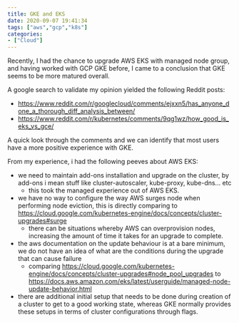 ```yaml
---
title: GKE and EKS
date: 2020-09-07 19:41:34
tags: ["aws","gcp","k8s"]
categories:
- ["Cloud"]
---
```

Recently, I had the chance to upgrade AWS EKS with managed node group, and having worked with GCP GKE before, I came to a conclusion that GKE seems to be more matured overall.
<!-- more -->
A google search to validate my opinion yielded the following Reddit posts:

- <https://www.reddit.com/r/googlecloud/comments/ejxxn5/has_anyone_done_a_thorough_diff_analysis_between/>
- <https://www.reddit.com/r/kubernetes/comments/9qg1wz/how_good_is_eks_vs_gce/>

A quick look through the comments and we can identify that most users have a more positive experience with GKE.

From my experience, i had the following peeves about AWS EKS:

- we need to maintain add-ons installation and upgrade on the cluster, by add-ons i mean stuff like cluster-autoscaler, kube-proxy, kube-dns... etc
  - this took the managed experience out of AWS EKS.
- we have no way to configure the way AWS surges node when performing node eviction, this is directly comparing to <https://cloud.google.com/kubernetes-engine/docs/concepts/cluster-upgrades#surge>
  - there can be situations whereby AWS can overprovision nodes, increasing the amount of time it takes for an upgrade to complete.
- the aws documentation on the update behaviour is at a bare minimum, we do not have an idea of what are the conditions during the upgrade that can cause failure
  - comparing <https://cloud.google.com/kubernetes-engine/docs/concepts/cluster-upgrades#node_pool_upgrades> to <https://docs.aws.amazon.com/eks/latest/userguide/managed-node-update-behavior.html>
- there are additional initial setup that needs to be done during creation of a cluster to get to a good working state, whereas GKE normally provides these setups in terms of cluster configurations through flags.
